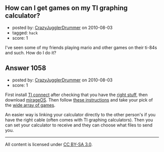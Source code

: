 ## How can I get games on my TI graphing calculator?

- posted by: [CrazyJugglerDrummer](https://stackexchange.com/users/-1/644-crazyjugglerdrummer) on 2010-08-03
- tagged: `hack`
- score: 1

<p>I've seen some of my friends playing mario and other games on their ti-84s and such. How do I do it?</p>



## Answer 1058

- posted by: [CrazyJugglerDrummer](https://stackexchange.com/users/-1/644-crazyjugglerdrummer) on 2010-08-03
- score: 1

<p>First install <a href="http://education.ti.com/educationportal/sites/US/productDetail/us_ti_connect.html" rel="nofollow">TI connect</a> after checking that you have the <a href="http://www.ticalc.org/basics/linking/index.html" rel="nofollow">right stuff</a>, then download <a href="http://www.detachedsolutions.com/mirageos/" rel="nofollow">mirageOS</a>. Then follow <a href="http://www.ticalc.org/basics/linking/downloading.html" rel="nofollow">these instructions</a> and take your pick of the <a href="http://www.ticalc.org/pub/83plus/asm/games/mirageos/" rel="nofollow">wide array of games</a>.</p>

<p>An easier way is linking your calculator directly to the other person's if you have the right cable (often comes with TI graphing calculators). Then you can set your calculator to receive and they can choose what files to send you. </p>




---

All content is licensed under [CC BY-SA 3.0](https://creativecommons.org/licenses/by-sa/3.0/).
